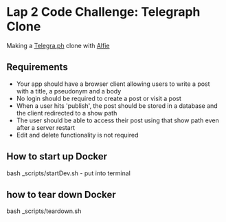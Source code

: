 # Lap 2 Code Challenge: Telegraph Clone
Making a [Telegra.ph](https://telegra.ph/) clone with [Alfie](https://github.com/Scralfie)

## Requirements
- Your app should have a browser client allowing users to write a post with a title, a pseudonym and a body
- No login should be required to create a post or visit a post
- When a user hits 'publish', the post should be stored in a database and the client redirected to a show path
- The user should be able to access their post using that show path even after a server restart
- Edit and delete functionality is not required

## How to start up Docker

bash _scripts/startDev.sh - put into terminal

## how to tear down Docker

bash _scripts/teardown.sh
